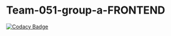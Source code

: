 # Team-051-group-a-FRONTEND

[![Codacy Badge](https://api.codacy.com/project/badge/Grade/a55874c2470b4c44bb41ee00792a4d97)](https://app.codacy.com/gh/BuildForSDGCohort2/Team-051-group-a-FRONTEND?utm_source=github.com&utm_medium=referral&utm_content=BuildForSDGCohort2/Team-051-group-a-FRONTEND&utm_campaign=Badge_Grade_Settings)
